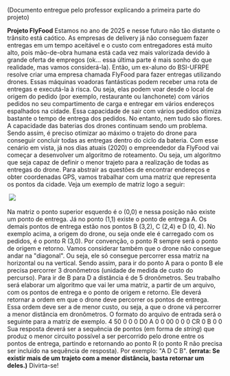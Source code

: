 (Documento entregue pelo professor explicando a primeira parte do projeto)

**Projeto FlyFood**
Estamos no ano de 2025 e nesse futuro não tão distante o trânsito está caótico. As empresas de delivery já não conseguem fazer entregas em um tempo aceitável e o custo com entregadores está muito alto, pois mão-de-obra humana está cada vez mais valorizada devido à grande oferta de empregos (ok… essa última parte é mais sonho do que realidade, mas vamos considerá-la). Então, um ex-aluno do BSI-UFRPE resolve criar uma empresa chamada FlyFood para fazer entregas utilizando drones.
Essas máquinas voadoras fantásticas podem receber uma rota de entregas e executá-la à risca. Ou seja, elas podem voar desde o local de origem do pedido (por exemplo, restaurante ou lanchonete) com vários pedidos no seu compartimento de carga e entregar em vários endereços espalhados na cidade. Essa capacidade de sair com vários pedidos otimiza bastante o tempo de entrega dos pedidos. No entanto, nem tudo são flores. A capacidade das baterias dos drones continuam sendo um problema. Sendo assim, é preciso otimizar ao máximo o trajeto do drone para conseguir concluir todas as entregas dentro do ciclo da bateria.
Com esse cenário em vista, já nos dias atuais (2020) o empreendedor da FlyFood vai começar a desenvolver um algoritmo de roteamento. Ou seja, um algoritmo que seja capaz de definir o menor trajeto para a realização de todas as entregas do drone.
Para abstrair as questões de encontrar endereços e obter coordenadas GPS, vamos trabalhar com uma matriz que representa os pontos da cidade. Veja um exemplo de matriz logo a seguir:




​															![](C:\Users\lkzq\Desktop\Capturar.PNG)



Na matriz o ponto superior esquerdo é o (0,0) e nessa posição não existe um ponto de entrega. Já no ponto (1,1) existe o ponto de entrega A. Os demais pontos de entrega estão nos pontos B (3,2), C (2,4) e D (0, 4). No exemplo acima, a origem do drone, ou seja onde ele é carregado com os pedidos, é o ponto R (3,0). Por convenção, o ponto R sempre será o ponto de origem e retorno.
Vamos considerar também que o drone não consegue andar na "diagonal". Ou seja, ele só consegue percorrer essa matriz na horizontal ou na vertical. Sendo assim, para ir do ponto A para o ponto B ele precisa percorrer 3 dronômetros (unidade de medida de custo do percurso). Para ir de B para D a distância é de 5 dronômetros.
Seu trabalho será elaborar um algoritmo que vai ler uma matriz, a partir de um arquivo, com os pontos de entrega e o ponto de origem e retorno. Ele deverá retornar a ordem em que o drone deve percorrer os pontos de entrega. Essa ordem deve ser a de menor custo, ou seja, a que o drone vá percorrer a menor distância em dronômetros.
O formato do arquivo de entrada será o seguinte para a matriz de exemplo.
4 50 0 0 0 D0 A 0 0 00 0 0 0 CR 0 B 0 0
Sua resposta deverá ser a sequência de pontos (em forma de *string*) que produz o menor circuito possível a ser percorrido pelo drone entre os pontos de entrega, partindo e retornando ao ponto R (o ponto R não precisa ser incluído na sequência de resposta). Por exemplo: "A D C B". **(errata: Se existir mais de um trajeto com a menor distância, basta retornar um deles.)**
Divirta-se!